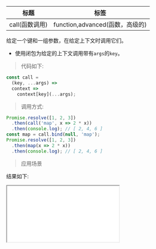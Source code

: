 | 标题           | 标签                            |
| -------------- | ------------------------------- |
| call(函数调用) | function,advanced(函数，高级的) |

给定一个键和一组参数，在给定上下文时调用它们。

- 使用闭包为给定的上下文调用带有`args`的`key`。

> 代码如下:

```js
const call =
  (key, ...args) =>
  context =>
    context[key](...args);
```

> 调用方式:

```js
Promise.resolve([1, 2, 3])
  .then(call('map', x => 2 * x))
  .then(console.log); // [ 2, 4, 6 ]
const map = call.bind(null, 'map');
Promise.resolve([1, 2, 3])
  .then(map(x => 2 * x))
  .then(console.log); // [ 2, 4, 6 ]
```

> 应用场景

<div class="code-editor" data-url="codes/javascript/html/call.html" data-language="html"></div>

结果如下:

<iframe src="codes/javascript/html/call.html"></iframe>
